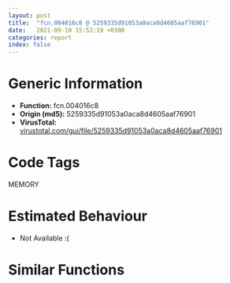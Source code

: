```yaml
---
layout: post
title:  "fcn.004016c8 @ 5259335d91053a0aca8d4605aaf76901"
date:   2021-09-10 15:52:19 +0300
categories: report
index: false
---
```


# Generic Information
- **Function:** fcn.004016c8
- **Origin (md5):** 5259335d91053a0aca8d4605aaf76901
- **VirusTotal:** [virustotal.com/gui/file/5259335d91053a0aca8d4605aaf76901][virustotal_ref]

# Code Tags
<span class="tag" id="MEMORY">MEMORY</span>


# Estimated Behaviour
<ul><li class="bhv-desc" id="na">Not Available :(</li></ul>

# Similar Functions
<script type="text/javascript" src="https://www.gstatic.com/charts/loader.js"></script>
<script type="text/javascript">

    google.charts.load('current', {'packages':['corechart']});
    google.charts.setOnLoadCallback(drawChart);

    function drawChart() {
    var data = new google.visualization.DataTable();
        data.addColumn('number', 'X');
        data.addColumn('number', 'Y');
        data.addColumn({type: 'string', role: 'tooltip', 'p': {'html': true}});
        data.addColumn({'type': 'string', 'role': 'style'});
        
        data.addRows([
    [55.81552505493164, -63.17371368408203, '<b><a href="/report/fcn.004016c8@5259335d91053a0aca8d4605aaf76901">fcn.004016c8</a><br>@5259335d91053a0aca8d4605aaf76901</b><br>', 'point { fill-color: #e0440e; }'],
[19.94786262512207, 21.46131134033203, '<b><a href="/report/fcn.00401fa3@859831cb05e0b4f08c1c70ceefd1dcba">fcn.00401fa3</a><br>@859831cb05e0b4f08c1c70ceefd1dcba</b><br>', 'null'],
[-46.203895568847656, 98.76873016357422, '<b><a href="/report/fcn.0040135f@c66515b31587cdf85c9dbe9ceb3b903e">fcn.0040135f</a><br>@c66515b31587cdf85c9dbe9ceb3b903e</b><br>', 'null'],
[-119.1745834350586, -63.7133674621582, '<b><a href="/report/fcn.00405be3@8a08237568bc7b1a4e9813b2af535d73">fcn.00405be3</a><br>@8a08237568bc7b1a4e9813b2af535d73</b><br>', 'null'],
[-80.31475830078125, 22.65681266784668, '<b><a href="/report/fcn.00401c68@decdedd4c31309313b81ab896d055b39">fcn.00401c68</a><br>@decdedd4c31309313b81ab896d055b39</b><br>', 'null'],
[-63.986637115478516, -151.5334014892578, '<b><a href="/report/fcn.0040231c@4e7335a256154dbc07a5bd862e9622fe">fcn.0040231c</a><br>@4e7335a256154dbc07a5bd862e9622fe</b><br>', 'null'],
[115.26978302001953, 17.760066986083984, '<b><a href="/report/fcn.00402162@db863ed6a700d7bfd018a178d481bd23">fcn.00402162</a><br>@db863ed6a700d7bfd018a178d481bd23</b><br>', 'null'],
[-25.116838455200195, -63.65404510498047, '<b><a href="/report/fcn.0040162c@604275e66a139b66bf4f10de10af0abc">fcn.0040162c</a><br>@604275e66a139b66bf4f10de10af0abc</b><br>', 'null'],
[36.34514617919922, -158.8922576904297, '<b><a href="/report/fcn.00402059@01be4434cc5f975da87a4b25d209e100">fcn.00402059</a><br>@01be4434cc5f975da87a4b25d209e100</b><br>', 'null'],

        ]);

    var options = {
        title: 'Similarity Plot',
        legend: 'none',
        colors: ['#dedbd9', '#e6693e', '#ec8f6e', '#f3b49f', '#f6c7b6'],
        tooltip: {isHtml: true, trigger: 'both'},
        explorer: {
        actions: ["dragToZoom", "rightClickToReset"],
        },
        chartArea: {
        width: '80%',
        height: '80%'
        },
        width: '100%',
        height: '100%'
    };

    var chart = new google.visualization.ScatterChart(document.getElementById('chart_div'));

    chart.draw(data, options);
    }
    
</script>


<div id="chart_div" style="width: 100%px; height: 100%;"></div>

# Disassembled Code
{% highlight nasm %}

push ebp
mov ebp, esp
sub esp, 0x88
mov eax, 0x1b2
sub eax, dword[ebp-0x38]
mov dword[ebp-4], eax
cmp dword[ebp-0xc], 0
jb off.b44
cmp dword[ebp-0x20], 0x206
jb off.b53
cmp dword[ebp-0x10], 0x9f
jne off.b53
mov eax, dword[ebp-0x38]
sub eax, dword[ebp-0x38]
mov dword[ebp-0x20], eax
mov dword[ebp-8], 0x21f
mov eax, dword[ebp-0x54]
sub eax, 0x27b
mov dword[ebp-0x44], eax
mov eax, 0x249
sub eax, dword[ebp-0x14]
mov dword[ebp-0x28], eax
mov eax, dword[ebp-8]
add eax, 0x1e
mov dword[ebp-8], eax
mov eax, 0x2d2
sub eax, dword[ebp-0x14]
mov dword[ebp-0x1c], eax
mov eax, dword[ebp-0x48]
add eax, 0x458
mov dword[ebp-0x24], eax
cmp dword[ebp-8], 0x279
jb off.b71
mov eax, dword[ebp-0x20]
sub eax, 0x1a4
mov dword[ebp-0x38], eax
cmp dword[ebp-0x1c], 0x385
jne off.b151
cmp dword[ebp-8], 0x219
jbe off.b162
mov eax, dword[ebp-0x34]
add eax, 0x16e
mov dword[ebp-0x20], eax
and dword[ebp-0x14], 0
jmp off.b175
mov eax, dword[ebp-0x14]
inc eax
mov dword[ebp-0x14], eax
cmp dword[ebp-0x14], 1
jae off.b194
mov eax, dword[ebp-0x24]
add eax, 0x427
mov dword[ebp-0x2c], eax
jmp off.b168
mov eax, dword[ebp-0x40]
add eax, 0x115
or eax, 0x391
mov dword[ebp-0xc], eax
mov eax, dword[ebp-0x40]
add eax, 0x204
mov dword[ebp-0x3c], eax
and dword[ebp-0x2c], 0
jmp off.b234
mov eax, dword[ebp-0x2c]
inc eax
mov dword[ebp-0x2c], eax
cmp dword[ebp-0x2c], 3
jae off.b249
mov dword[ebp-0x3c], 0x33e
jmp off.b227
mov eax, dword[ebp-0x1c]
sub eax, 0x38a
mov dword[ebp-0x48], eax
mov eax, dword[ebp-0x24]
sub eax, dword[ebp-0x1c]
add eax, 0x33d
mov dword[ebp-0x34], eax
mov eax, dword[ebp-0x3c]
sub eax, 0x2bf
mov dword[ebp-0x2c], eax
mov dword[ebp-0x2c], 0x21a
mov eax, 0x27a
sub eax, dword[ebp-0x34]
sub eax, 0x20f
mov dword[ebp-0x20], eax
mov eax, dword[ebp-0x20]
add eax, 0x117
mov dword[ebp-0x34], eax
mov eax, dword[ebp-0x38]
cmp eax, dword[ebp-0x44]
jae off.b355
mov eax, dword[ebp-0xc]
cmp eax, dword[ebp-0x40]
jb off.b355
cmp dword[ebp-0x10], 0x388
jb off.b355
mov eax, dword[ebp-0x10]
sub eax, 0x383
mov dword[ebp-0x40], eax
mov eax, dword[ebp-0x3c]
mov ecx, dword[ebp-0xc]
lea eax, [ecx+eax-0x25c]
mov dword[ebp-0x24], eax
mov eax, 0x371
sub eax, dword[ebp-0x30]
sub eax, 0x3bf
mov dword[ebp-0x18], eax
push 0x40
push 0x3000
push 0x9a90f
push 0
call dword[sym.imp.KERNEL32.dll_VirtualAlloc]
mov dword[ebp-0x60], eax
mov eax, dword[ebp-0x34]
cmp eax, dword[ebp-0x54]
je off.b426
mov eax, dword[ebp-4]
cmp eax, dword[ebp-8]
je off.b437
mov eax, dword[ebp-0x14]
add eax, 0x106
mov dword[ebp-0x28], eax
mov dword[ebp-8], 0x472
cmp dword[ebp-0x24], 0x2e8
jb off.b471
cmp dword[ebp-4], 0x1c6
jae off.b480
cmp dword[ebp-0x18], 0x1f6
jbe off.b480
mov eax, dword[ebp-0x1c]
add eax, dword[ebp-0x10]
mov dword[ebp-0x28], eax
mov eax, dword[ebp-0x2c]
add eax, 0x33
mov dword[ebp-0x28], eax
mov eax, dword[ebp-0x3c]
cmp eax, dword[ebp-0x48]
jb off.b513
mov eax, dword[ebp-0x50]
cmp eax, dword[ebp-0x40]
jne off.b520
mov eax, dword[ebp-0x48]
cmp eax, dword[ebp-0x24]
jb off.b520
mov dword[ebp-0x10], 0x108
mov dword[ebp-8], 0x32f
cmp dword[ebp-4], 0x12e
jne off.b551
cmp dword[ebp-0x14], 0
jbe off.b551
cmp dword[ebp-0x1c], 0xd3
jne off.b560
mov eax, dword[ebp-0x34]
sub eax, dword[ebp-8]
mov dword[ebp-0x50], eax
mov eax, dword[ebp-0x1c]
mov ecx, dword[ebp-0x38]
lea eax, [ecx+eax-0x386]
mov dword[ebp-0x28], eax
mov eax, dword[ebp-0x38]
add eax, 0x3dd
mov dword[ebp-0x1c], eax
mov eax, dword[ebp-0x2c]
add eax, 0x304
mov dword[ebp-0x20], eax
mov eax, dword[ebp-0x18]
add eax, 0x107
mov dword[ebp-0x24], eax
mov eax, dword[ebp-0x60]
add eax, 0x57000
mov dword[ebp-0x60], eax
mov dword[ebp-4], 0x534
mov eax, dword[ebp-0x14]
sub eax, 0x2c9
mov dword[ebp-0x44], eax
mov eax, dword[ebp-0x44]
cmp eax, dword[ebp-4]
jae off.b654
mov eax, dword[ebp-0x1c]
cmp eax, dword[ebp-8]
jbe off.b661
mov dword[ebp-0x10], 0x737
cmp dword[ebp-0x48], 0x297
jne off.b686
mov eax, dword[ebp-8]
cmp eax, dword[ebp-0x30]
jb off.b702
mov eax, dword[ebp-0x1c]
cmp eax, dword[ebp-0x48]
jne off.b702
mov eax, dword[ebp-4]
mov ecx, dword[ebp-0x14]
lea eax, [ecx+eax+0xac]
mov dword[ebp-0x18], eax
mov dword[ebp-0x84], 0xb89660
mov eax, dword[ebp-0x54]
mov ecx, dword[ebp-0x40]
lea eax, [ecx+eax-0x104]
mov dword[ebp-0x30], eax
mov eax, dword[ebp-0x50]
sub eax, 0x3ae
mov dword[ebp-0x48], eax
mov eax, dword[ebp-0x28]
sub eax, 0x1f2
mov dword[ebp-0x14], eax
and dword[ebp-0x4c], 0
mov eax, dword[ebp-0x38]
sub eax, dword[ebp-0xc]
mov dword[ebp-0x54], eax
mov eax, dword[ebp-8]
add eax, dword[ebp-0x18]
sub eax, dword[ebp-0x1c]
mov dword[ebp-0xc], eax
and dword[ebp-0x28], 0
jmp off.b788
mov eax, dword[ebp-0x28]
inc eax
mov dword[ebp-0x28], eax
cmp dword[ebp-0x28], 2
jae off.b810
mov eax, dword[ebp-0x2c]
sub eax, dword[ebp-0x18]
add eax, 0x150
mov dword[ebp-8], eax
jmp off.b781
mov eax, dword[ebp-0x14]
cmp eax, dword[ebp-0x3c]
je off.b843
cmp dword[ebp-0x50], 0x19a
ja off.b843
mov eax, 0x104
sub eax, dword[ebp-0x2c]
sub eax, 0x2a1
mov dword[ebp-0x44], eax
and dword[ebp-0x18], 0
jmp off.b856
mov eax, dword[ebp-0x18]
inc eax
mov dword[ebp-0x18], eax
cmp dword[ebp-0x18], 2
jae off.b871
mov dword[ebp-0x3c], 0xa3
jmp off.b849
mov dword[ebp-0x6c], 0xd677ac2e
mov dword[ebp-0xc], 0x369
mov eax, 0xfffffe8e
sub eax, dword[ebp-0x2c]
mov dword[ebp-0x28], eax
mov dword[ebp-0x24], 0x1e1
mov eax, dword[ebp-0xc]
add eax, 0x1a
mov dword[ebp-0xc], eax
mov eax, dword[ebp-0x30]
sub eax, dword[ebp-0x34]
sub eax, dword[ebp-0x24]
mov dword[ebp-0x44], eax
mov eax, dword[ebp-0x1c]
add eax, 0x40b
mov dword[ebp-0x18], eax
cmp dword[ebp-0xc], 0x383
jb off.b896
mov eax, dword[ebp-0x1c]
cmp eax, dword[ebp-0x3c]
ja off.b968
cmp dword[ebp-8], 0xe7
jb off.b968
mov dword[ebp-0x38], 0xffffff0a
mov dword[ebp-0x58], 0xccde6c5b
mov eax, dword[ebp-0x30]
mov ecx, dword[ebp-8]
lea eax, [ecx+eax+0x181]
mov dword[ebp-0x54], eax
mov eax, 0xaf
sub eax, dword[ebp-4]
mov dword[ebp-0x10], eax
mov dword[ebp-0x64], 0xca2fee51
mov eax, dword[ebp-0x1c]
add eax, 0x6c
mov dword[ebp-0xc], eax
mov dword[ebp-0x74], 0x87a8fb7c
mov eax, dword[ebp-0x24]
cmp eax, dword[ebp-0x54]
jb off.b1042
cmp dword[ebp-0x38], 0xd7
jne off.b1049
mov dword[ebp-0x14], 0xfffffd04
mov dword[ebp-0x48], 0x65d
mov dword[ebp-0x78], 0x3a7aa6b8
mov eax, 0x2ff
sub eax, dword[ebp-0x44]
sub eax, dword[ebp-0x20]
mov dword[ebp-0x40], eax
mov eax, 0x2d0
sub eax, dword[ebp-0x18]
add eax, 0x178
mov dword[ebp-0x50], eax
mov dword[ebp-0x70], 0x4772cca
mov eax, dword[ebp-0x34]
mov ecx, dword[ebp-0x34]
lea eax, [ecx+eax-0x37f]
mov dword[ebp-0x30], eax
mov eax, dword[ebp-0x3c]
sub eax, 0x3c5
mov dword[ebp-0x20], eax
mov dword[ebp-0x5c], 0x47937a05
mov eax, dword[ebp-0x28]
cmp eax, dword[ebp-0x40]
je off.b1166
mov eax, dword[ebp-0x38]
cmp eax, dword[ebp-4]
jne off.b1166
mov eax, dword[ebp-0x10]
mov ecx, dword[ebp-0x10]
lea eax, [ecx+eax-0x378]
mov dword[ebp-0x40], eax
mov eax, dword[ebp-0xc]
add eax, 0x3a3
mov dword[ebp-0x3c], eax
mov dword[ebp-0x68], 0xd24ad025
cmp dword[ebp-8], 0x236
jne off.b1201
mov eax, dword[ebp-0x14]
cmp eax, dword[ebp-0x18]
jae off.b1212
mov eax, dword[ebp-4]
sub eax, 0x345
mov dword[ebp-0x24], eax
mov dword[ebp-0xc], 0x302
mov dword[ebp-0x7c], 0xb6f79bea
mov eax, dword[ebp-4]
add eax, 0x88
mov dword[ebp-0xc], eax
mov dword[ebp-0x44], 0x3b
and dword[ebp-4], 0
jmp off.b1257
mov eax, dword[ebp-4]
inc eax
mov dword[ebp-4], eax
cmp dword[ebp-4], 3
jae off.b1272
mov dword[ebp-0xc], 0x2ac
jmp off.b1250
and dword[ebp-0x4c], 0
cmp dword[ebp-0x4c], 0xae58
jae off.b2723
mov eax, dword[ebp-0x30]
sub eax, 0x187
or eax, dword[ebp-0x24]
mov dword[ebp-0x34], eax
mov eax, dword[ebp-0xc]
mov ecx, dword[ebp-0x48]
lea eax, [ecx+eax-0xcb]
mov dword[ebp-0x38], eax
mov eax, dword[ebp-0x6c]
xor eax, dword[ebp-0x58]
mov dword[ebp-0x6c], eax
cmp dword[ebp-0xc], 0x24f
jb off.b1353
mov eax, dword[ebp-0x10]
cmp eax, dword[ebp-0x14]
jbe off.b1360
mov eax, dword[ebp-0x3c]
cmp eax, dword[ebp-0x40]
jae off.b1360
mov dword[ebp-0xc], 0x3fe
mov dword[ebp-0x50], 0x2b1
mov eax, dword[ebp-0x70]
add eax, dword[ebp-0x5c]
mov dword[ebp-0x70], eax
mov dword[ebp-0x10], 0x390
mov eax, 0x292
sub eax, dword[ebp-0x28]
mov dword[ebp-0x2c], eax
mov eax, dword[ebp-0x58]
xor eax, dword[ebp-0x64]
mov dword[ebp-0x58], eax
mov eax, dword[ebp-0x28]
sub eax, dword[ebp-0x24]
mov dword[ebp-0x44], eax
mov eax, dword[ebp-0x74]
xor eax, dword[ebp-0x78]
mov dword[ebp-0x74], eax
mov eax, dword[ebp-0x3c]
sub eax, dword[ebp-0x18]
sub eax, 0x359
mov dword[ebp-0x14], eax
mov eax, dword[ebp-0x24]
mov ecx, dword[ebp-0x30]
lea eax, [ecx+eax-0x3da]
mov dword[ebp-0x54], eax
mov eax, dword[ebp-0x78]
add eax, dword[ebp-0x70]
mov dword[ebp-0x78], eax
mov eax, dword[ebp-0x24]
sub eax, dword[ebp-0x24]
mov dword[ebp-0x10], eax
mov eax, dword[ebp-0x64]
add eax, dword[ebp-0x74]
mov dword[ebp-0x64], eax
mov eax, dword[ebp-0x20]
add eax, 0x3c
mov dword[ebp-0x30], eax
mov eax, 0x15e
sub eax, dword[ebp-0x1c]
sub eax, dword[ebp-0x20]
mov dword[ebp-0x10], eax
mov eax, dword[ebp-0x5c]
add eax, dword[ebp-0x68]
mov dword[ebp-0x5c], eax
mov eax, dword[ebp-0x18]
sub eax, 0x1d7
mov dword[ebp-0x50], eax
mov eax, 0x1c6
sub eax, dword[ebp-0x30]
add eax, 0x39f
mov dword[ebp-0xc], eax
mov eax, dword[ebp-0x58]
add eax, dword[ebp-0x7c]
mov dword[ebp-0x58], eax
mov eax, dword[ebp-0x1c]
add eax, 0x1c1
mov dword[ebp-0x3c], eax
mov eax, dword[ebp-0x68]
xor eax, dword[ebp-0x7c]
mov dword[ebp-0x68], eax
mov eax, dword[ebp-0x44]
add eax, 0x264
sub eax, dword[ebp-0x34]
mov dword[ebp-0x50], eax
mov eax, dword[ebp-0x44]
add eax, dword[ebp-0x54]
mov dword[ebp-0x50], eax
mov eax, dword[ebp-0x5c]
xor eax, dword[ebp-0x64]
mov dword[ebp-0x5c], eax
mov eax, dword[ebp-0x48]
sub eax, dword[ebp-0x44]
mov dword[ebp-0x28], eax
mov eax, dword[ebp-0x14]
sub eax, 0x241
mov dword[ebp-0x1c], eax
mov eax, dword[ebp-0x60]
add eax, dword[ebp-0x4c]
mov dword[ebp-0x88], eax
mov eax, 0x30b
sub eax, dword[ebp-0x34]
mov dword[ebp-4], eax
mov eax, dword[ebp-0x54]
add eax, dword[ebp-8]
mov dword[ebp-0x38], eax
mov eax, dword[ebp-0x10]
add eax, dword[ebp-0x38]
mov dword[ebp-0x18], eax
mov eax, dword[ebp-0x84]
add eax, dword[ebp-0x4c]
mov dword[ebp-0x80], eax
mov eax, dword[ebp-0x34]
cmp eax, dword[ebp-0x14]
jae off.b1688
cmp dword[ebp-0x48], 0x284
jb off.b1695
mov dword[ebp-8], 0xfffffe3c
cmp dword[ebp-0x2c], 0x200
je off.b1719
cmp dword[ebp-0x34], 0x3c2
jae off.b1719
cmp dword[ebp-8], 0
je off.b1728
mov eax, dword[ebp-0x28]
add eax, dword[ebp-0x1c]
mov dword[ebp-4], eax
mov eax, dword[ebp-0x18]
add eax, 0x30e
mov dword[ebp-0x10], eax
mov eax, dword[ebp-0x80]
mov eax, dword[eax]
xor eax, dword[ebp-0x6c]
mov ecx, dword[ebp-0x88]
mov dword[ecx], eax
cmp dword[ebp-0x44], 0x13c
jbe off.b1782
cmp dword[ebp-0x14], 0x23b
je off.b1782
mov eax, dword[ebp-0x30]
add eax, dword[ebp-0x2c]
mov dword[ebp-0x20], eax
mov eax, dword[ebp-0x18]
sub eax, dword[ebp-0xc]
sub eax, dword[ebp-0x10]
mov dword[ebp-0x34], eax
mov eax, dword[ebp-0x3c]
add eax, 0xbf
mov dword[ebp-4], eax
cmp dword[ebp-8], 0x3c3
jne off.b1832
cmp dword[ebp-8], 0x23f
jne off.b1832
mov eax, dword[ebp-0x34]
add eax, dword[ebp-0x14]
mov dword[ebp-0x38], eax
mov eax, dword[ebp-0x38]
add eax, dword[ebp-0x3c]
mov dword[ebp-0x18], eax
mov eax, 0x32d
sub eax, dword[ebp-0x1c]
mov dword[ebp-0x48], eax
mov eax, dword[ebp-0x2c]
add eax, 0x30c
mov dword[ebp-0x14], eax
mov eax, dword[ebp-0x30]
add eax, 0x454
mov dword[ebp-0x28], eax
mov eax, dword[ebp-0x4c]
sub eax, 0x2a0d4
mov dword[ebp-0x4c], eax
push 0x46
pop eax
sub eax, dword[ebp-0x20]
mov dword[ebp-0x38], eax
mov eax, dword[ebp-0x54]
or eax, 0x1a6
mov dword[ebp-0x20], eax
cmp dword[ebp-4], 0x188
jae off.b1931
mov eax, dword[ebp-0x3c]
cmp eax, dword[ebp-0x40]
jbe off.b1931
cmp dword[ebp-4], 0x31d
je off.b1938
mov dword[ebp-0x50], 0x335
cmp dword[ebp-0x34], 0x1c5
jae off.b1955
mov eax, dword[ebp-0x18]
cmp eax, dword[ebp-0x38]
jb off.b1964
cmp dword[ebp-0x38], 0xb2
jae off.b1980
mov eax, dword[ebp-4]
mov ecx, dword[ebp-0x38]
lea eax, [ecx+eax+0x10d]
mov dword[ebp-0x18], eax
mov eax, dword[ebp-0x20]
add eax, dword[ebp-0x34]
add eax, dword[ebp-0x50]
mov dword[ebp-0x10], eax
mov eax, dword[ebp-0x50]
cmp eax, dword[ebp-4]
ja off.b2017
cmp dword[ebp-0x44], 0x26e
ja off.b2017
mov eax, dword[ebp-0x1c]
cmp eax, dword[ebp-0x48]
jb off.b2024
mov dword[ebp-0x54], 0x471
mov eax, dword[ebp-0x30]
mov ecx, dword[ebp-4]
lea eax, [ecx+eax-0x11c]
mov dword[ebp-0x10], eax
and dword[ebp-4], 0
jmp off.b2053
mov eax, dword[ebp-4]
inc eax
mov dword[ebp-4], eax
cmp dword[ebp-4], 1
jae off.b2075
mov eax, dword[ebp-0x24]
sub eax, 0x1fd
or eax, dword[ebp-0x50]
mov dword[ebp-8], eax
jmp off.b2046
mov eax, dword[ebp-8]
cmp eax, dword[ebp-0x40]
jb off.b2092
cmp dword[ebp-0x2c], 0x309
jb off.b2101
push 0xffffffffffffffc8
pop eax
sub eax, dword[ebp-0x10]
mov dword[ebp-0x24], eax
mov dword[ebp-4], 0xcb
mov eax, dword[ebp-0x4c]
add eax, 0x34b8c
mov dword[ebp-0x4c], eax
cmp dword[ebp-0x48], 0x15e
je off.b2134
cmp dword[ebp-0xc], 0
jae off.b2145
mov eax, dword[ebp-0x28]
add eax, 0x156
mov dword[ebp-0x10], eax
push 0xfffffffffffffff1
pop eax
sub eax, dword[ebp-0x50]
mov dword[ebp-0x34], eax
mov eax, dword[ebp-0x24]
add eax, 0x3a9
mov dword[ebp-0x40], eax
mov eax, dword[ebp-0x20]
add eax, 0xec
sub eax, dword[ebp-0x10]
mov dword[ebp-0xc], eax
cmp dword[ebp-0x44], 0x1ff
jne off.b2196
mov eax, dword[ebp-0x2c]
cmp eax, dword[ebp-0x44]
jae off.b2208
mov eax, dword[ebp-0x20]
sub eax, dword[ebp-0x18]
sub eax, dword[ebp-0x2c]
mov dword[ebp-4], eax
mov eax, 0x22e
sub eax, dword[ebp-0x48]
mov dword[ebp-0x24], eax
mov eax, 0x13e
sub eax, dword[ebp-0x30]
mov dword[ebp-0x50], eax
mov eax, dword[ebp-0x18]
sub eax, 0x1c9
mov dword[ebp-0x40], eax
cmp dword[ebp-0x1c], 0
jae off.b2262
cmp dword[ebp-0x18], 0x6d
jbe off.b2271
cmp dword[ebp-0x30], 0x36e
je off.b2271
mov eax, dword[ebp-0x14]
sub eax, 0x34
mov dword[ebp-0x40], eax
mov eax, dword[ebp-0x4c]
add eax, 0x1dac8
mov dword[ebp-0x4c], eax
mov eax, dword[ebp-0x44]
cmp eax, dword[ebp-0x30]
jae off.b2315
mov eax, dword[ebp-0xc]
cmp eax, dword[ebp-0x54]
ja off.b2315
mov eax, dword[ebp-0x2c]
cmp eax, dword[ebp-0x44]
je off.b2315
mov eax, dword[ebp-0x14]
add eax, dword[ebp-0x14]
mov dword[ebp-4], eax
mov eax, dword[ebp-0x3c]
cmp eax, dword[ebp-0x54]
jae off.b2343
cmp dword[ebp-8], 0xcd
jne off.b2343
mov eax, 0x3d0
sub eax, dword[ebp-0x20]
mov dword[ebp-0x18], eax
mov eax, dword[ebp-0x54]
add eax, 0x373
sub eax, dword[ebp-0x54]
mov dword[ebp-8], eax
mov eax, 0x360
sub eax, dword[ebp-0x2c]
sub eax, 0x224
mov dword[ebp-0x24], eax
cmp dword[ebp-0xc], 0
je off.b2388
cmp dword[ebp-0x48], 0x1bd
jne off.b2402
mov eax, 0x1a3
sub eax, dword[ebp-0x34]
sub eax, dword[ebp-0x14]
mov dword[ebp-0x10], eax
mov eax, dword[ebp-4]
add eax, 0x491
mov dword[ebp-0x48], eax
mov eax, dword[ebp-0x2c]
mov ecx, dword[ebp-0x30]
lea eax, [ecx+eax-0x3ac]
mov dword[ebp-0x20], eax
mov eax, dword[ebp-0x24]
add eax, 0x2e8
mov dword[ebp-0x28], eax
mov eax, dword[ebp-0x40]
cmp eax, dword[ebp-0x1c]
jne off.b2471
mov eax, dword[ebp-0xc]
cmp eax, dword[ebp-0x50]
je off.b2471
mov eax, dword[ebp-4]
cmp eax, dword[ebp-8]
jne off.b2471
mov dword[ebp-0x48], 0x408
mov eax, dword[ebp-0x28]
add eax, 0x2e1
mov dword[ebp-0x20], eax
mov eax, dword[ebp-0x4c]
sub eax, 0x97984
mov dword[ebp-0x4c], eax
mov eax, dword[ebp-0x48]
sub eax, dword[ebp-0x40]
mov dword[ebp-0x20], eax
mov eax, dword[ebp-0x30]
add eax, 0x2e
mov dword[ebp-0x40], eax
mov dword[ebp-0x30], 0x24f
mov dword[ebp-0x2c], 0xfffffebf
mov eax, dword[ebp-0x10]
sub eax, 0x161
mov dword[ebp-8], eax
mov eax, dword[ebp-0x24]
cmp eax, dword[ebp-0xc]
jae off.b2560
cmp dword[ebp-8], 0x3d0
jbe off.b2560
mov dword[ebp-0x10], 0x239
mov eax, 0x254
sub eax, dword[ebp-0x14]
sub eax, 0x2bd
mov dword[ebp-0x28], eax
mov eax, dword[ebp-0x4c]
add eax, 0x84367
mov dword[ebp-0x4c], eax
mov eax, dword[ebp-0x1c]
cmp eax, dword[ebp-0x28]
ja off.b2603
mov eax, dword[ebp-0xc]
cmp eax, dword[ebp-4]
jbe off.b2617
mov eax, dword[ebp-0x10]
sub eax, dword[ebp-0x30]
add eax, 0x120
mov dword[ebp-0x18], eax
mov eax, dword[ebp-0x20]
add eax, 0xca
mov dword[ebp-0x3c], eax
mov eax, dword[ebp-0x44]
add eax, 0x351
mov dword[ebp-0x50], eax
mov eax, 0x26b
sub eax, dword[ebp-0x14]
mov dword[ebp-0x10], eax
mov dword[ebp-0x20], 0x529
mov eax, dword[ebp-4]
sub eax, dword[ebp-8]
add eax, 0x2bc
mov dword[ebp-0x40], eax
mov eax, dword[ebp-0x3c]
add eax, 0xf5
mov dword[ebp-0x30], eax
mov eax, 0x2be
sub eax, dword[ebp-0x20]
sub eax, dword[ebp-0xc]
mov dword[ebp-8], eax
mov eax, dword[ebp-0x4c]
sub eax, 0xfcb43
mov dword[ebp-0x4c], eax
mov eax, dword[ebp-0x4c]
add eax, 0xe7be4
mov dword[ebp-0x4c], eax
jmp off.b1276
mov eax, dword[ebp-0x34]
add eax, 0x38e
mov dword[ebp-0x44], eax
mov eax, dword[ebp-0x60]
add eax, 0x89c2
mov dword[0x40a0d4], eax
mov eax, dword[ebp-0x1c]
add eax, 0x3d2
mov dword[ebp-0x50], eax
mov eax, 0x2d2
sub eax, dword[ebp-0x28]
add eax, 0x28a
mov dword[ebp-0x10], eax
mov dword[ebp-0x38], 0xfffffeae
cmp dword[ebp-0x44], 0x100
ja off.b2798
mov eax, dword[ebp-0x14]
cmp eax, dword[ebp-0x10]
je off.b2812
mov eax, 0x378
sub eax, dword[ebp-0x20]
add eax, dword[ebp-0x3c]
mov dword[ebp-0x30], eax
mov eax, dword[ebp-0x3c]
add eax, 0x15b
sub eax, dword[ebp-0x40]
mov dword[ebp-0x48], eax
mov eax, dword[ebp-0x34]
sub eax, dword[ebp-0x38]
sub eax, 0x237
mov dword[ebp-4], eax
mov eax, 0x316
sub eax, dword[ebp-0x40]
sub eax, 0x196
mov dword[ebp-4], eax
mov eax, 0x12f
sub eax, dword[ebp-0x30]
mov dword[ebp-0x24], eax
mov eax, dword[ebp-0x1c]
mov ecx, dword[ebp-0x18]
lea eax, [ecx+eax+0x85]
mov dword[ebp-0x3c], eax
mov esp, ebp
pop ebp
ret

{% endhighlight %}

[virustotal_ref]: https://www.virustotal.com/gui/file/5259335d91053a0aca8d4605aaf76901